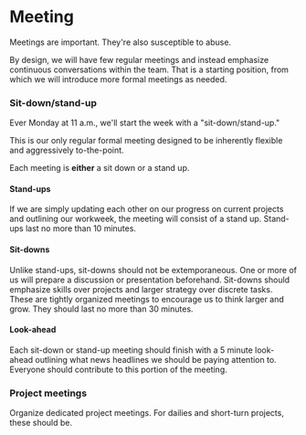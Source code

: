 # Meeting

Meetings are important. They're also susceptible to abuse.

By design, we will have few regular meetings and instead emphasize continuous conversations within the team. That is a starting position, from which we will introduce more formal meetings as needed.

### Sit-down/stand-up

Ever Monday at 11 a.m., we'll start the week with a "sit-down/stand-up."

This is our only regular formal meeting designed to be inherently flexible and aggressively to-the-point.

Each meeting is **either** a sit down or a stand up.

#### Stand-ups

If we are simply updating each other on our progress on current projects and outlining our workweek, the meeting will consist of a stand up. Stand-ups last no more than 10 minutes.

#### Sit-downs

Unlike stand-ups, sit-downs should not be extemporaneous. One or more of us will prepare a discussion or presentation beforehand. Sit-downs should emphasize skills over projects and larger strategy over discrete tasks. These are tightly organized meetings to encourage us to think larger and grow. They should last no more than 30 minutes.

#### Look-ahead

Each sit-down or stand-up meeting should finish with a 5 minute look-ahead outlining what news headlines we should be paying attention to. Everyone should contribute to this portion of the meeting.

### Project meetings

Organize dedicated project meetings. For dailies and short-turn projects, these should be.




